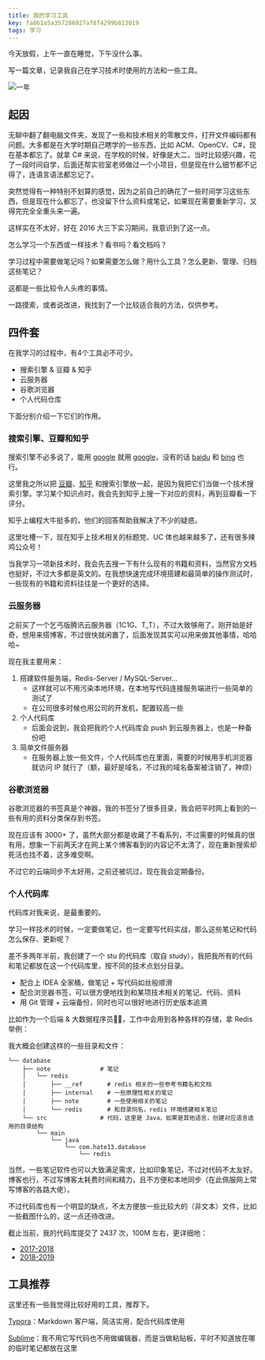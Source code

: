 ```yaml
---
title: 我的学习工具
key: fa861a5a357286927af8f4299b813019
tags: 学习
---
```


今天放假，上午一直在睡觉，下午没什么事。

写一篇文章，记录我自己在学习技术时使用的方法和一些工具。

![一年](http://118.24.108.205:8086/pic/blog/ugly_but_read.jpg)

<!--more-->

## 起因

无聊中翻了翻电脑文件夹，发现了一些和技术相关的零散文件，打开文件编码都有问题。大多都是在大学时期自己瞎学的一些东西，比如 ACM、OpenCV、C#，现在基本都忘了。就拿 C# 来说，在学校的时候，好像是大二，当时比较感兴趣，花了一段时间自学，后面还帮实验室老师做过一个小项目，但是现在什么细节都不记得了，连语言语法都忘记了。

突然觉得有一种特别不划算的感觉，因为之前自己的确花了一些时间学习这些东西，但是现在什么都忘了，也没留下什么资料或笔记，如果现在需要重新学习，又得完完全全重头来一遍。

这样实在不太好，好在 2016 大三下实习期间，我意识到了这一点。

怎么学习一个东西或一样技术？看书吗？看文档吗？

学习过程中需要做笔记吗？如果需要怎么做？用什么工具？怎么更新、管理、归档这些笔记？

这都是一些比较令人头疼的事情。

一路摸索，或者说改进，我找到了一个比较适合我的方法，仅供参考。

## 四件套

在我学习的过程中，有4个工具必不可少。

- 搜索引擎 & 豆瓣 & 知乎
- 云服务器
- 谷歌浏览器
- 个人代码仓库

下面分别介绍一下它们的作用。

### 搜索引擎、豆瓣和知乎

搜索引擎不必多说了，能用 [google](https://google.com) 就用 [google](https://google.com)，没有的话 [baidu](https://www.baidu.com/) 和 [bing](https://www.bing.com/) 也行。

这里我之所以把 [豆瓣](https://www.douban.com/)、[知乎](http://zhihu.com/) 和搜索引擎放一起，是因为我把它们当做一个技术搜索引擎。学习某个知识点时，我会先到知乎上搜一下对应的资料，再到豆瓣看一下评分。

知乎上编程大牛挺多的，他们的回答帮助我解决了不少的疑惑。

这里吐槽一下，现在知乎上技术相关的标题党、UC 体也越来越多了，还有很多辣鸡公众号！

当我学习一项新技术时，我会先去搜一下有什么现有的书籍和资料，当然官方文档也挺好，不过大多都是英文的。在我想快速完成环境搭建和最简单的操作测试时，一些现有的书籍和资料往往是一个更好的选择。

### 云服务器

之前买了一个乞丐版腾讯云服务器（1C1G、T_T），不过大致够用了。刚开始是好奇，想用来搭博客，不过很快就闲置了，后面发现其实可以用来做其他事情，哈哈哈~

现在我主要用来：

1. 搭建软件服务端，Redis-Server / MySQL-Server...
   - 这样就可以不用污染本地环境，在本地写代码连接服务端进行一些简单的测试了
   - 在公司很多时候也用公司的开发机，配置较高一些
2. 个人代码库
   - 后面会说到，我会把我的个人代码库会 push 到云服务器上，也是一种备份吧
3. 简单文件服务器
   - 在服务器上放一些文件，个人代码库也在里面，需要的时候用手机浏览器就访问 IP 就行了（额，最好是域名，不过我的域名备案被注销了，神烦）

### 谷歌浏览器

谷歌浏览器的书签真是个神器，我的书签分了很多目录，我会把平时网上看到的一些有用的资料分类保存到书签。

现在应该有 3000+ 了，虽然大部分都是收藏了不看系列，不过需要的时候真的很有用，想象一下前两天才在网上某个博客看到的内容记不太清了，现在重新搜索却死活也找不着，这多难受啊。

不过它的云端同步不太好用，之前还被坑过，现在我会定期备份。

### 个人代码库

代码库对我来说，是最重要的。

学习一样技术的时候，一定要做笔记，也一定要写代码实战，那么这些笔记和代码怎么保存、更新呢？

差不多两年半前，我创建了一个 stu 的代码库（取自 study），我把我所有的代码和笔记都放在这一个代码库里，按不同的技术点划分目录。

- 配合上 IDEA 全家桶，做笔记 + 写代码如丝般顺滑
- 配合浏览器书签，可以很方便地找到和某项技术相关的笔记、代码、资料
- 用 Git 管理 + 云端备份，同时也可以很好地进行历史版本追溯

比如作为一个后端 & 大数据程序员👩‍💻，工作中会用到各种各样的存储，拿 Redis 举例：

我大概会创建这样的一些目录和文件：

``` 
└── database
    ├── note              # 笔记
    │   └── redis
    │       ├── __ref       # redis 相关的一些参考书籍名和文档
    │       ├── internal    # 一些原理性相关的笔记
    │       ├── note        # 一些使用相关的笔记
    │       └── redis       # 和目录同名，redis 环境搭建相关笔记
    └── src               # 代码，这里是 Java，如果是其他语言，创建对应语言适用的目录结构
        └── main
            └── java
                └── com.hate13.database
                    └── redis
```

当然，一些笔记软件也可以大致满足需求，比如印象笔记，不过对代码不太友好。博客也行，不过写博客太耗费时间和精力，且不方便和本地同步（在此佩服网上常写博客的各路大佬）。

不过代码库也有一个明显的缺点，不太方便放一些比较大的（非文本）文件，比如一些截图什么的，这一点还待改进。

截止当前，我的代码库提交了 2437 次，100M 左右，更详细地：

- [2017-2018](https://hate13.com/2018/05/28/我这一年17_18.html)
- [2018-2019](https://hate13.com/2019/05/25/我这一年18_19.html)

## 工具推荐

这里还有一些我觉得比较好用的工具，推荐下。

[Typora](https://typora.io/)：Markdown 客户端，简洁实用，配合代码库使用

[Sublime](https://www.sublimetext.com/)：我不用它写代码也不用做编辑器，而是当做粘贴板，平时不知道放在哪的临时笔记都放在这里